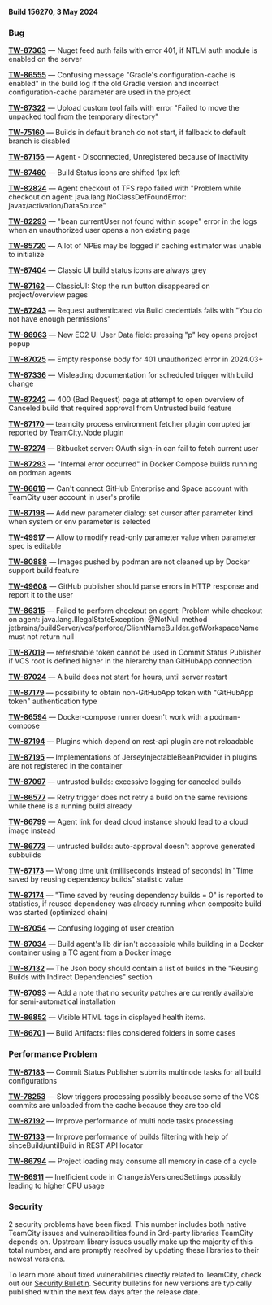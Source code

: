 [//]: # (title: TeamCity 2024.03.1 Release Notes)
[//]: # (auxiliary-id: TeamCity 2024.03.1 Release Notes)


**Build 156270, 3 May 2024**


<!--project: TeamCity Fix versions: {2024.03 (156166)} , {2024.01 Cloud} , -{2023.11 (147331)} , -{2023.11.1 (147412)} , -{2023.11.2 (147486)} , -{2023.11.3 (147512)} , -{2023.11.4 (147586)} #Fixed #Testing visible to: {All Users} -{Trunk issue}-->

<!--project: TeamCity Fix versions: {2024.03.1 (156270)} , -{2024.03 (156166)} #Fixed #Testing visible to: {All Users} -{Trunk issue}-->

### Bug

**[TW-87363](https://youtrack.jetbrains.com/issue/TW-87363/Nuget-feed-auth-fails-with-error-401-if-NTLM-auth-module-is-enabled-on-the-server)** — Nuget feed auth fails with error 401, if NTLM auth module is enabled on the server

**[TW-86555](https://youtrack.jetbrains.com/issue/TW-86555/Confusing-message-Gradles-configuration-cache-is-enabled-in-the-build-log-if-the-old-Gradle-version-and-incorrect-configuration)** — Confusing message "Gradle's configuration-cache is enabled" in the build log if the old Gradle version and incorrect configuration-cache parameter are used in the project

**[TW-87322](https://youtrack.jetbrains.com/issue/TW-87322/Upload-custom-tool-fails-with-error-Failed-to-move-the-unpacked-tool-from-the-temporary-directory)** — Upload custom tool fails with error "Failed to move the unpacked tool from the temporary directory"

**[TW-75160](https://youtrack.jetbrains.com/issue/TW-75160/Builds-in-default-branch-do-not-start-if-fallback-to-default-branch-is-disabled)** — Builds in default branch do not start, if fallback to default branch is disabled

**[TW-87156](https://youtrack.jetbrains.com/issue/TW-87156/Agent-Disconnected-Unregistered-because-of-inactivity)** — Agent - Disconnected, Unregistered because of inactivity

**[TW-87460](https://youtrack.jetbrains.com/issue/TW-87460/Build-Status-icons-are-shifted-1px-left)** — Build Status icons are shifted 1px left

**[TW-82824](https://youtrack.jetbrains.com/issue/TW-82824/Agent-checkout-of-TFS-repo-failed-with-Problem-while-checkout-on-agent-java.lang.NoClassDefFoundError-javax-activation)** — Agent checkout of TFS repo failed with "Problem while checkout on agent: java.lang.NoClassDefFoundError: javax/activation/DataSource"

**[TW-82293](https://youtrack.jetbrains.com/issue/TW-82293/bean-currentUser-not-found-within-scope-error-in-the-logs-when-an-unauthorized-user-opens-a-non-existing-page)** — "bean currentUser not found within scope" error in the logs when an unauthorized user opens a non existing page

**[TW-85720](https://youtrack.jetbrains.com/issue/TW-85720/A-lot-of-NPEs-may-be-logged-if-caching-estimator-was-unable-to-initialize)** — A lot of NPEs may be logged if caching estimator was unable to initialize

**[TW-87404](https://youtrack.jetbrains.com/issue/TW-87404/Classic-UI-build-status-icons-are-always-grey)** — Classic UI build status icons are always grey

**[TW-87162](https://youtrack.jetbrains.com/issue/TW-87162/ClassicUI-Stop-the-run-button-disappeared-on-project-overview-pages)** — ClassicUI: Stop the run button disappeared on project/overview pages

**[TW-87243](https://youtrack.jetbrains.com/issue/TW-87243/Request-authenticated-via-Build-credentials-fails-with-You-do-not-have-enough-permissions)** — Request authenticated via Build credentials fails with "You do not have enough permissions"

**[TW-86963](https://youtrack.jetbrains.com/issue/TW-86963/New-EC2-UI-User-Data-field-pressing-p-key-opens-project-popup)** — New EC2 UI User Data field: pressing "p" key opens project popup

**[TW-87025](https://youtrack.jetbrains.com/issue/TW-87025/Empty-response-body-for-401-unauthorized-error-in-2024.03)** — Empty response body for 401 unauthorized error in 2024.03+

**[TW-87336](https://youtrack.jetbrains.com/issue/TW-87336/Misleading-documentation-for-scheduled-trigger-with-build-change)** — Misleading documentation for scheduled trigger with build change

**[TW-87242](https://youtrack.jetbrains.com/issue/TW-87242/400-Bad-Request-page-at-attempt-to-open-overview-of-Canceled-build-that-required-approval-from-Untrusted-build-feature)** — 400 (Bad Request) page at attempt to open overview of Canceled build that required approval from Untrusted build feature

**[TW-87170](https://youtrack.jetbrains.com/issue/TW-87170/teamcity-process-environment-fetcher-plugin-corrupted-jar-reported-by-TeamCity.Node-plugin)** — teamcity process environment fetcher plugin corrupted jar reported by TeamCity.Node plugin

**[TW-87274](https://youtrack.jetbrains.com/issue/TW-87274/Bitbucket-server-OAuth-sign-in-can-fail-to-fetch-current-user)** — Bitbucket server: OAuth sign-in can fail to fetch current user

**[TW-87293](https://youtrack.jetbrains.com/issue/TW-87293/Internal-error-occurred-in-Docker-Compose-builds-running-on-podman-agents)** — "Internal error occurred" in Docker Compose builds running on podman agents

**[TW-86616](https://youtrack.jetbrains.com/issue/TW-86616/Cant-connect-GitHub-Enterprise-and-Space-account-with-TeamCity-user-account-in-users-profile)** — Can't connect GitHub Enterprise and Space account with TeamCity user account in user's profile

**[TW-87198](https://youtrack.jetbrains.com/issue/TW-87198/Add-new-parameter-dialog-set-cursor-after-parameter-kind-when-system-or-env-parameter-is-selected)** — Add new parameter dialog: set cursor after parameter kind when system or env parameter is selected

**[TW-49917](https://youtrack.jetbrains.com/issue/TW-49917/Allow-to-modify-read-only-parameter-value-when-parameter-spec-is-editable)** — Allow to modify read-only parameter value when parameter spec is editable

**[TW-80888](https://youtrack.jetbrains.com/issue/TW-80888/Images-pushed-by-podman-are-not-cleaned-up-by-Docker-support-build-feature)** — Images pushed by podman are not cleaned up by Docker support build feature

**[TW-49608](https://youtrack.jetbrains.com/issue/TW-49608/GitHub-publisher-should-parse-errors-in-HTTP-response-and-report-it-to-the-user)** — GitHub publisher should parse errors in HTTP response and report it to the user

**[TW-86315](https://youtrack.jetbrains.com/issue/TW-86315/Failed-to-perform-checkout-on-agent-Problem-while-checkout-on-agent-java.lang.IllegalStateException-NotNull-method-jetbrains)** — Failed to perform checkout on agent: Problem while checkout on agent: java.lang.IllegalStateException: @NotNull method jetbrains/buildServer/vcs/perforce/ClientNameBuilder.getWorkspaceName must not return null

**[TW-87019](https://youtrack.jetbrains.com/issue/TW-87019/refreshable-token-cannot-be-used-in-commit-status-publisher-if-vcs-root-is-defined-higher-in-the-hierarchy-than-GitHubApp)** — refreshable token cannot be used in Commit Status Publisher if VCS root is defined higher in the hierarchy than GitHubApp connection

**[TW-87024](https://youtrack.jetbrains.com/issue/TW-87024/A-build-does-not-start-for-hours-until-server-restart)** — A build does not start for hours, until server restart

**[TW-87179](https://youtrack.jetbrains.com/issue/TW-87179/possibility-to-obtain-non-GitHubApp-token-with-GitHubApp-token-authentication-type)** — possibility to obtain non-GitHubApp token with "GitHubApp token" authentication type

**[TW-86594](https://youtrack.jetbrains.com/issue/TW-86594/Docker-compose-runner-doesnt-work-with-a-podman-compose)** — Docker-compose runner doesn't work with a podman-compose

**[TW-87194](https://youtrack.jetbrains.com/issue/TW-87194/Plugins-which-depend-on-rest-api-plugin-are-not-reloadable)** — Plugins which depend on rest-api plugin are not reloadable

**[TW-87195](https://youtrack.jetbrains.com/issue/TW-87195/Implementations-of-JerseyInjectableBeanProvider-in-plugins-are-not-registered-in-the-container)** — Implementations of JerseyInjectableBeanProvider in plugins are not registered in the container

**[TW-87097](https://youtrack.jetbrains.com/issue/TW-87097/untrusted-builds-excessive-logging-for-canceled-builds)** — untrusted builds: excessive logging for canceled builds

**[TW-86577](https://youtrack.jetbrains.com/issue/TW-86577/Retry-trigger-does-not-retry-a-build-on-the-same-revisions-while-there-is-a-running-build-already)** — Retry trigger does not retry a build on the same revisions while there is a running build already

**[TW-86799](https://youtrack.jetbrains.com/issue/TW-86799/Agent-link-for-dead-cloud-instance-should-lead-to-a-cloud-image-instead)** — Agent link for dead cloud instance should lead to a cloud image instead

**[TW-86773](https://youtrack.jetbrains.com/issue/TW-86773/untrusted-builds-auto-approval-doesnt-approve-generated-subbuilds)** — untrusted builds: auto-approval doesn't approve generated subbuilds

**[TW-87173](https://youtrack.jetbrains.com/issue/TW-87173/Wrong-time-unit-milliseconds-instead-of-seconds-in-Time-saved-by-reusing-dependency-builds-statistic-value)** — Wrong time unit (milliseconds instead of seconds) in "Time saved by reusing dependency builds" statistic value

**[TW-87174](https://youtrack.jetbrains.com/issue/TW-87174/Time-saved-by-reusing-dependency-builds-0-is-reported-to-statistics-if-reused-dependency-was-already-running-when-composite)** — "Time saved by reusing dependency builds = 0" is reported to statistics, if reused dependency was already running when composite build was started (optimized chain)

**[TW-87054](https://youtrack.jetbrains.com/issue/TW-87054/Confusing-logging-of-user-creation)** — Confusing logging of user creation

**[TW-87034](https://youtrack.jetbrains.com/issue/TW-87034/Build-agents-lib-dir-isnt-accessible-while-building-in-a-Docker-container-using-a-TC-agent-from-a-Docker-image)** — Build agent's lib dir isn't accessible while building in a Docker container using a TC agent from a Docker image

**[TW-87132](https://youtrack.jetbrains.com/issue/TW-87132/The-Json-body-should-contain-a-list-of-builds-in-the-Reusing-Builds-with-Indirect-Dependencies-section)** — The Json body should contain a list of builds in the "Reusing Builds with Indirect Dependencies" section

**[TW-87093](https://youtrack.jetbrains.com/issue/TW-87093/Add-a-note-that-no-security-patches-are-currently-available-for-semi-automatical-installation)** — Add a note that no security patches are currently available for semi-automatical installation

**[TW-86852](https://youtrack.jetbrains.com/issue/TW-86852/Visible-HTML-tags-in-displayed-health-items.)** — Visible HTML tags in displayed health items.

**[TW-86701](https://youtrack.jetbrains.com/issue/TW-86701/Build-Artifacts-files-considered-folders-in-some-cases)** — Build Artifacts: files considered folders in some cases


### Performance Problem

**[TW-87183](https://youtrack.jetbrains.com/issue/TW-87183/Commit-Status-Publisher-submits-multinode-tasks-for-all-build-configurations)** — Commit Status Publisher submits multinode tasks for all build configurations

**[TW-78253](https://youtrack.jetbrains.com/issue/TW-78253/Slow-triggers-processing-possibly-because-some-of-the-VCS-commits-are-unloaded-from-the-cache-because-they-are-too-old)** — Slow triggers processing possibly because some of the VCS commits are unloaded from the cache because they are too old

**[TW-87192](https://youtrack.jetbrains.com/issue/TW-87192/Improve-performance-of-multi-node-tasks-processing)** — Improve performance of multi node tasks processing

**[TW-87133](https://youtrack.jetbrains.com/issue/TW-87133/Improve-performance-of-builds-filtering-with-help-of-sinceBuild-untilBuild-in-REST-API-locator)** — Improve performance of builds filtering with help of sinceBuild/untilBuild in REST API locator

**[TW-86794](https://youtrack.jetbrains.com/issue/TW-86794/Project-loading-may-consume-all-memory-in-case-of-a-cycle)** — Project loading may consume all memory in case of a cycle

**[TW-86911](https://youtrack.jetbrains.com/issue/TW-86911/Inefficient-code-in-Change.isVersionedSettings-possibly-leading-to-higher-CPU-usage)** — Inefficient code in Change.isVersionedSettings possibly leading to higher CPU usage


<!--project: TeamCity Fix versions: {2024.03 (156166)} , {2024.01 Cloud} , -{2023.11 (147331)} , -{2023.11.1 (147412)} , -{2023.11.2 (147486)} , -{2023.11.3 (147512)} , -{2023.11.4 (147586)} #Fixed #Testing #{Security Problem} -{Trunk issue}-->

<!--project: TeamCity Fix versions: {2024.03.1 (156270)}, -{2024.03 (156166)} #Fixed #Testing #{Security Problem} -{Trunk issue}-->

### Security

2 security problems have been fixed. This number includes both native TeamCity issues and vulnerabilities found in 3rd-party libraries TeamCity depends on. Upstream library issues usually make up the majority of this total number, and are promptly resolved by updating these libraries to their newest versions.

To learn more about fixed vulnerabilities directly related to TeamCity, check out our [Security Bulletin](https://www.jetbrains.com/privacy-security/issues-fixed/?product=TeamCity&version=2024.03). Security bulletins for new versions are typically published within the next few days after the release date.